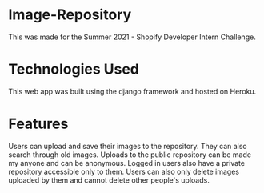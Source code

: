 # Image-Repository
 This was made for the Summer 2021 - Shopify Developer Intern Challenge.
 
# Technologies Used
 This web app was built using the django framework and hosted on Heroku.
 
# Features
 Users can upload and save their images to the repository. They can also search through old images.
 Uploads to the public repository can be made my anyone and can be anonymous.
 Logged in users also have a private repository accessible only to them.
 Users can also only delete images uploaded by them and cannot delete other people's uploads.
